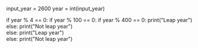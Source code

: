 input_year = 2600
year = int(input_year)

if year % 4 == 0:
    if year % 100 == 0:
        if year % 400 == 0:
            print("Leap year")
        else:
            print("Not leap year")   
    else:
        print("Leap year")  
else:
    print("Not leap year")    
